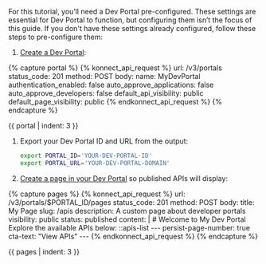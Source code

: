 For this tutorial, you’ll need a Dev Portal pre-configured. These settings are essential for Dev Portal to function, but configuring them isn’t the focus of this guide. If you don't have these settings already configured, follow these steps to pre-configure them:

1. [Create a Dev Portal](/api/konnect/portal-management/v3/#/operations/create-portal):
   <!--vale off-->
{% capture portal %}
{% konnect_api_request %}
url: /v3/portals
status_code: 201
method: POST
body:
    name: MyDevPortal
    authentication_enabled: false
    auto_approve_applications: false
    auto_approve_developers: false
    default_api_visibility: public
    default_page_visibility: public
{% endkonnect_api_request %}
{% endcapture %}

{{ portal | indent: 3 }}
   <!--vale on-->
1. Export your Dev Portal ID and URL from the output:
   ```sh
   export PORTAL_ID='YOUR-DEV-PORTAL-ID'
   export PORTAL_URL='YOUR-DEV-PORTAL-DOMAIN'
   ```
1. [Create a page in your Dev Portal](/api/konnect/portal-management/v3/#/operations/create-portal-page) so published APIs will display:
<!--vale off-->
{% capture pages %}
{% konnect_api_request %}
url: /v3/portals/$PORTAL_ID/pages
status_code: 201
method: POST
body:
    title: My Page
    slug: /apis
    description: A custom page about developer portals
    visibility: public
    status: published
    content: |
     # Welcome to My Dev Portal
     Explore the available APIs below:
     ::apis-list
     ---
     persist-page-number: true
     cta-text: "View APIs"
     ---
{% endkonnect_api_request %}
{% endcapture %}

{{ pages | indent: 3 }}
   <!--vale on-->
